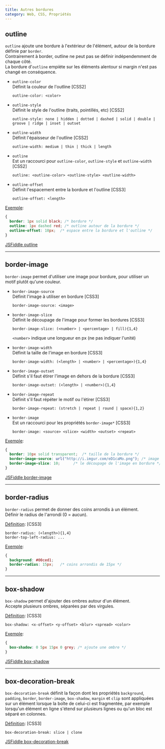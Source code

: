 ```yaml
---
title: Autres bordures
category: Web, CSS, Propriétés
---
```


## outline

`outline` ajoute une bordure à l'extérieur de l'élément, autour de la bordure définie par `border`.  
Contrairement à border, outline ne peut pas se définir indépendemment de chaque côté.  
La bordure d'`outline` empiète sur les éléments alentour si margin n'est pas changé en conséquence.  

* `outline-color`  
  Définit la couleur de l'outline [CSS2]

  ``` plain
  outline-color: <color>
  ```

* `outline-style`  
  Définit le style de l'outline (traits, pointillés, etc) [CSS2]

  ``` plain
  outline-style: none | hidden | dotted | dashed | solid | double | groove | ridge | inset | outset
  ```

* `outline-width`  
  Définit l'épaisseur de l'outline [CSS2]

  ``` plain
  outline-width: medium | thin | thick | length
  ```

* `outline`  
  Est un raccourci pour `outline-color`, `outline-style` et `outline-width` [CSS2]

  ``` plain
  outline: <outline-color> <outline-style> <outline-width>
  ```

* `outline-offset`   
  Définit l'espacement entre la bordure et l'outline [CSS3]

  ``` plain
  outline-offset: <length>
  ```

<ins>Exemple</ins>:

``` css
{
  border: 1px solid black; /* bordure */
  outline: 1px dashed red; /* outline autour de la bordure */
  outline-offset: 10px;  /* espace entre la bordure et l'outline */
}
```

[JSFiddle outline](https://jsfiddle.net/amt01/h8mmd2gd/)

---

## border-image

`border-image` permet d'utiliser une image pour bordure, pour utiliser un motif plutôt qu'une couleur.  

* `border-image-source`  
  Définit l'image à utiliser en bordure [CSS3]

  ``` plain
  border-image-source: <image>
  ```

* `border-image-slice`  
  Définit le découpage de l'image pour former les bordures [CSS3]

  ``` plain
  border-image-slice: (<number> | <percentage> | fill){1,4}
  ```

  `<number>` indique une longueur en px (ne pas indiquer l'unité)

* `border-image-width`  
  Définit la taille de l'image en bordure [CSS3]

  ``` plain
  border-image-width: (<length> | <number> | <percentage>){1,4}
  ```

* `border-image-outset`  
  Définit s'il faut étirer l'image en dehors de la bordure [CSS3]

  ``` plain
  border-image-outset: (<length> | <number>){1,4}
  ```

* `border-image-repeat`  
  Définit s'il faut répéter le motif ou l'étirer [CSS3]

  ``` plain
  border-image-repeat: (stretch | repeat | round | space){1,2}
  ```

* `border-image`  
  Est un raccourci pour les propriétés `border-image*` [CSS3]

  ``` plain
  border-image: <source> <slice> <width> <outset> <repeat>
  ```

<ins>Exemple</ins>:

``` css
{
  border: 10px solid transparent;  /* taille de la bordure */
  border-image-source: url("http://i.imgur.com/eD1caMo.png"); /* image à utiliser */
  border-image-slice: 10;      /* le découpage de l'image en bordure */
}
```

[JSFiddle border-image](https://jsfiddle.net/amt01/p939s582/)

---

## border-radius

`border-radius` permet de donner des coins arrondis à un élément.  
Définir le radius de l'arrondi (0 = aucun).

<ins>Définition</ins>: [CSS3]

``` plain
border-radius: (<length>){1,4}
border-top-left-radius: ...
```

<ins>Exemple</ins>:

``` css
{
  background: #00ced1;
  border-radius: 15px;   /* coins arrondis de 15px */
}
```

---

## box-shadow

`box-shadow` permet d'ajouter des ombres autour d'un élément.  
Accepte plusieurs ombres, séparées par des virgules.  

<ins>Définition</ins>: [CSS3]

``` plain
box-shadow: <x-offset> <y-offset> <blur> <spread> <color>
```

<ins>Exemple</ins>:

``` css
{
  box-shadow: 0 5px 15px 0 grey; /* ajoute une ombre */
}
```

[JSFiddle box-shadow](https://jsfiddle.net/amt01/f27bmwL2/)

---

## box-decoration-break

`box-decoration-break` définit la façon dont les propriétés `background`, `padding`, `border`, `border-image`, `box-shadow`, `margin` et `clip` sont appliquées sur un élément lorsque la boîte de celui-ci est fragmentée, par exemple lorsqu'un élément en ligne s'étend sur plusieurs lignes ou qu'un bloc est séparé en colonnes.

<ins>Définition</ins>: [CSS3]

``` plain
box-decoration-break: slice | clone
```

[JSFiddle box-decoration-break](https://jsfiddle.net/amt01/39bupLon/)
